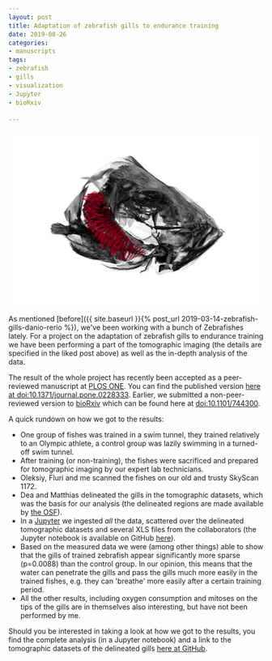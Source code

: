 ```yaml
---
layout: post
title: Adaptation of zebrafish gills to endurance training
date: 2019-08-26
categories:
- manuscripts
tags:
- zebrafish
- gills
- visualization
- Jupyter
- bioRxiv

---
```

![Zebrafish head with gills](/assets/2019/08/26/adaptation-of-zebrafish-gills-to-endurance-training/head-without-gills0185.png)

As mentioned [before]({{ site.baseurl }}{% post_url 2019-03-14-zebrafish-gills-danio-rerio %}), we've been working with a bunch of Zebrafishes lately.
For a project on the adaptation of zebrafish gills to endurance training we have been performing a part of the tomographic imaging (the details are specified in the liked post above) as well as the in-depth analysis of the data.

The result of the whole project has recently been accepted as a peer-reviewed manuscript at [PLOS ONE](https://journals.plos.org/plosone/). You can find the published version [here at doi:10.1371/journal.pone.0228333](https://doi.org/10.1371/journal.pone.0228333). Earlier, we submitted a non-peer-reviewed version to [bioRxiv](https://www.biorxiv.org/) which can be found here at [doi:10.1101/744300](http://doi.org/10.1101/744300=).

A quick rundown on how we got to the results:

* One group of fishes was trained in a swim tunnel, they trained relatively to an Olympic athlete, a control group was lazily swimming in a turned-off swim tunnel.
* After training (or non-training), the fishes were sacrificed and prepared for tomographic imaging by our expert lab technicians.
* Oleksiy, Fluri and me scanned the fishes on our old and trusty SkyScan 1172.
* Dea and Matthias delineated the gills in the tomographic datasets, which was the basis for our analysis (the delineated regions are made available by [the OSF](https://osf.io/a5esx/)).
* In a [Jupyter](https://jupyter.org/) we ingested _all_ the data, scattered over the delineated tomographic datasets and several XLS files from the collaborators (the Jupyter notebook is available on GitHub [here](https://github.com/habi/zebra-fish-gills)).
* Based on the measured data we were (among other things) able to show that the gills of trained zebrafish appear significantly more sparse (p=0.0088) than the control group.
  In our opinion, this means that the water can penetrate the gills and pass the gills much more easily in the trained fishes, e.g. they can 'breathe' more easily after a certain training period.
* All the other results, including oxygen consumption and mitoses on the tips of the gills are in themselves also interesting, but have not been performed by me.

Should you be interested in taking a look at how we got to the results, you find the complete analysis (in a Jupyter notebook) and a link to the tomographic datasets of the delineated gills [here at GitHub](https://github.com/habi/zebra-fish-gills).